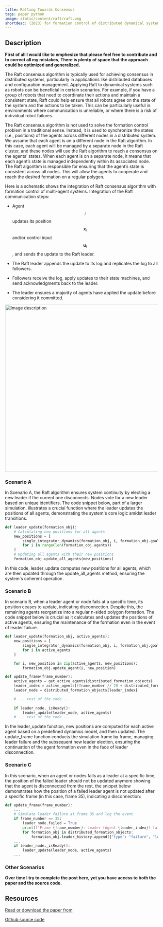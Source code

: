 ```yaml
---
title: Rafting Towards Consensus
tags: paper python
image: static/content/raft/raft.png
shortdesc: (2023) for formation control of distributed dynamical systems. It is an adaptation of the Raft consensus algorithm for achieving emergent formation control in multi-agent systems with a single integrator dynamics.
---
```


<div class="justify-text">

## Description
**First of all I would like to emphesize that please feel free to contribute and to correct all my mistakes, There is plenty of space that the approach could be optimized and generalized.**

The Raft consensus algorithm is typically used for achieving
consensus in distributed systems, particularly in applications
like distributed databases and configuration management.
Applying Raft to dynamical systems such as robots can
be beneficial in certain scenarios. For example, if you have
a group of robots that need to coordinate their actions and
maintain a consistent state, Raft could help ensure that all
robots agree on the state of the system and the actions to
be taken. This can be particularly useful in environments
where communication is unreliable, or where there is a risk
of individual robot failures.

The Raft consensus algorithm is not used to solve the
formation control problem in a traditional sense. Instead, it
is used to synchronize the states (i.e., positions) of the agents
across different nodes in a distributed system.
We assume that each agent is on a different node in the
Raft algorithm. In this case, each agent will be managed by a
separate node in the Raft cluster, and these nodes will use the
Raft algorithm to reach a consensus on the agents’ states.
When each agent is on a separate node, it means that each
agent’s state is managed independently within its associated
node. The Raft algorithm is responsible for ensuring that the
agent’s state is consistent across all nodes. This will allow
the agents to cooperate and reach the desired formation on a
regular polygon.

Here is a schematic shows the integration of Raft consensus algorithm with formation control of
multi-agent systems. Integration of the Raft communication steps:


- Agent $$i$$ updates its position $$\boldsymbol{x}_i$$ and/or control input $$\boldsymbol{u}_i$$, and sends the update to the Raft leader.

- The Raft leader appends the update to its log and replicates the log to all followers.

- Followers receive the log, apply updates to their state machines, and send acknowledgments back to the leader.

- The leader ensures a majority of agents have applied the update before considering it committed.


<img src="{{ site.url }}/static/content/raft/raft.png" style="width:550px;height:auto;" alt="Image description" />


### Scenario A

In Scenario A, the Raft algorithm ensures system continuity by electing a new leader if the current one disconnects. Nodes vote for a new leader based on unique identifiers. The code snippet below, part of a larger simulation, illustrates a crucial function where the leader updates the positions of all agents, demonstrating the system's core logic amidst leader transitions.


```python
def leader_update(formation_obj):
    # Calculating new positions for all agents
    new_positions = [
        single_integrator_dynamics(formation_obj, i, formation_obj.goals[i])
        for i in range(len(formation_obj.agents))
    ]
    # Updating all agents with their new positions
    formation_obj.update_all_agents(new_positions)
```
In this code, leader_update computes new positions for all agents, which are then updated through the update_all_agents method, ensuring the system's coherent operation.

### Scenario B

In scenario B, when a leader agent or node fails at a specific time, its position ceases to update, indicating disconnection. Despite this, the remaining agents reorganize into a regular n-sided polygon formation. The code snippet below is crucial as it calculates and updates the positions of active agents, ensuring the maintenance of the formation even in the event of leader failure.
```python
def leader_update(formation_obj, active_agents):
    new_positions = [
        single_integrator_dynamics(formation_obj, i, formation_obj.goals[i])
        for i in active_agents
    ]

    for i, new_position in zip(active_agents, new_positions):
        formation_obj.update_agent(i, new_position)

def update_frame(frame_number):
    active_agents = get_active_agents(distributed_formation_objects)
    leader_index = active_agents[(frame_number // 20 + distributed_formation_objects[0].leader_offset) % len(active_agents)]
    leader_node = distributed_formation_objects[leader_index]

    # ... rest of the code ...
    
    if leader_node._isReady():
        leader_update(leader_node, active_agents)
    # ... rest of the code ...
```

In the leader_update function, new positions are computed for each active agent based on a predefined dynamics model, and then updated. The update_frame function conducts the simulation frame by frame, managing leader failure and the subsequent new leader election, ensuring the continuation of the agent formation even in the face of leader disconnection.

### Scenario C

In this scenario, when an agent or nodes fails as a leader at a specific time, the position of the failed leader should not be updated anymore showing that the agent is disconnected from the rest. the snippet below demonstrates how the position of a failed leader agent is not updated after a specific frame (in this case, frame 35), indicating a disconnection:

```python
def update_frame(frame_number):
    ...
    # Simulate leader failure at frame 35 and log the event
    if frame_number == 35:
        leader_node.failed = True
        print(f"Frame {frame_number}: Leader (Agent {leader_index}) failed")
        for formation_obj in distributed_formation_objects:
            formation_obj.leader_history.append({"type": "failure", "leader": leader_index, "time": frame_number})
    ...
    if leader_node._isReady():
        leader_update(leader_node, active_agents)
    ...
```

### Other Scenarios

**Over time I try to complete the post here, yet you have access to both the paper and the source code.**
<div>




## <span id="Resources">Resources</span>

<a class="arxiv-logo" href="https://arxiv.org/abs/2308.10097">Read or download the paper from</a>

<a class="github-logo" href="https://github.com/abbas-tari/raft">Github source code</a>

<!-- [Source Ccde]({{ site.url }}/static/content/rl/paper.pdf) -->


